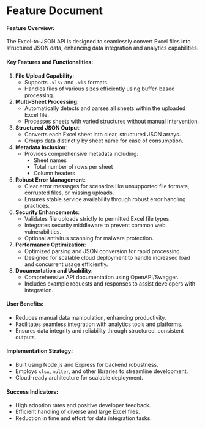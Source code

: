 # Feature Document

#### Feature Overview:

The Excel-to-JSON API is designed to seamlessly convert Excel files into structured JSON data, enhancing data integration and analytics capabilities.

#### Key Features and Functionalities:

1.  **File Upload Capability**:
    - Supports `.xlsx` and `.xls` formats.
    - Handles files of various sizes efficiently using buffer-based processing.
2.  **Multi-Sheet Processing**:
    - Automatically detects and parses all sheets within the uploaded Excel file.
    - Processes sheets with varied structures without manual intervention.
3.  **Structured JSON Output**:
    - Converts each Excel sheet into clear, structured JSON arrays.
    - Groups data distinctly by sheet name for ease of consumption.
4.  **Metadata Inclusion**:
    - Provides comprehensive metadata including:
      - Sheet names
      - Total number of rows per sheet
      - Column headers
5.  **Robust Error Management**:
    - Clear error messages for scenarios like unsupported file formats, corrupted files, or missing uploads.
    - Ensures stable service availability through robust error handling practices.
6.  **Security Enhancements**:
    - Validates file uploads strictly to permitted Excel file types.
    - Integrates security middleware to prevent common web vulnerabilities.
    - Optional antivirus scanning for malware protection.
7.  **Performance Optimization**:
    - Optimized parsing and JSON conversion for rapid processing.
    - Designed for scalable cloud deployment to handle increased load and concurrent usage efficiently.
8.  **Documentation and Usability**:
    - Comprehensive API documentation using OpenAPI/Swagger.
    - Includes example requests and responses to assist developers with integration.

#### User Benefits:

- Reduces manual data manipulation, enhancing productivity.
- Facilitates seamless integration with analytics tools and platforms.
- Ensures data integrity and reliability through structured, consistent outputs.

#### Implementation Strategy:

- Built using Node.js and Express for backend robustness.
- Employs `xlsx`, `multer`, and other libraries to streamline development.
- Cloud-ready architecture for scalable deployment.

#### Success Indicators:

- High adoption rates and positive developer feedback.
- Efficient handling of diverse and large Excel files.
- Reduction in time and effort for data integration tasks.
